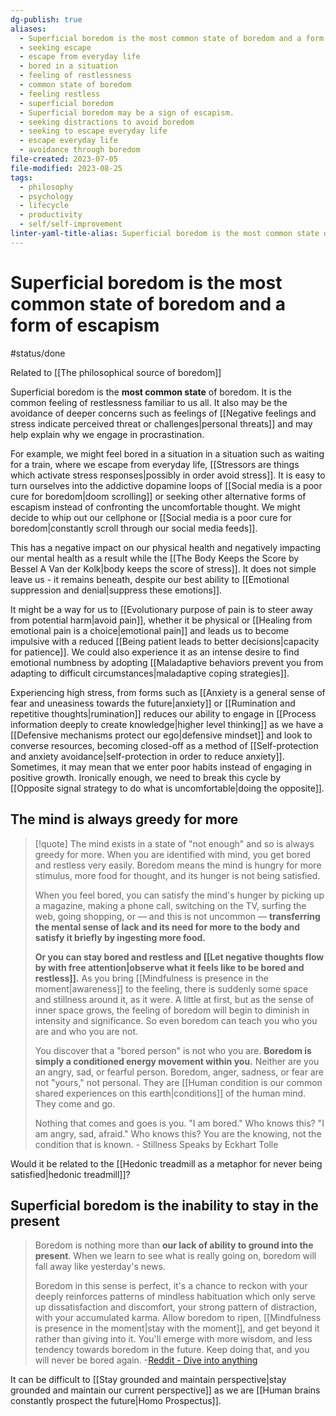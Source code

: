 ```yaml
---
dg-publish: true
aliases:
  - Superficial boredom is the most common state of boredom and a form of escapism
  - seeking escape
  - escape from everyday life
  - bored in a situation
  - feeling of restlessness
  - common state of boredom
  - feeling restless
  - superficial boredom
  - Superficial boredom may be a sign of escapism.
  - seeking distractions to avoid boredom
  - seeking to escape everyday life
  - escape everyday life
  - avoidance through boredom
file-created: 2023-07-05
file-modified: 2023-08-25
tags:
  - philosophy
  - psychology
  - lifecycle
  - productivity
  - self/self-improvement
linter-yaml-title-alias: Superficial boredom is the most common state of boredom and a form of escapism
---
```


# Superficial boredom is the most common state of boredom and a form of escapism

#status/done

Related to [[The philosophical source of boredom]]

Superficial boredom is the **most common state** of boredom. It is the common feeling of restlessness familiar to us all. It also may be the avoidance of deeper concerns such as feelings of [[Negative feelings and stress indicate perceived threat or challenges|personal threats]] and may help explain why we engage in procrastination. 

For example, we might feel bored in a situation in a situation such as waiting for a train, where we escape from everyday life, [[Stressors are things which activate stress responses|possibly in order avoid stress]]. It is easy to turn ourselves into the addictive dopamine loops of [[Social media is a poor cure for boredom|doom scrolling]] or seeking other alternative forms of escapism instead of confronting the uncomfortable thought. We might decide to whip out our cellphone or [[Social media is a poor cure for boredom|constantly scroll through our social media feeds]].

This has a negative impact on our physical health and negatively impacting our mental health as a result while the [[The Body Keeps the Score by Bessel A Van der Kolk|body keeps the score of stress]]. It does not simple leave us - it remains beneath, despite our best ability to [[Emotional suppression and denial|suppress these emotions]].

It might be a way for us to [[Evolutionary purpose of pain is to steer away from potential harm|avoid pain]], whether it be physical or [[Healing from emotional pain is a choice|emotional pain]] and leads us to become impulsive with a reduced [[Being patient leads to better decisions|capacity for patience]]. We could also experience it as an intense desire to find emotional numbness by adopting [[Maladaptive behaviors prevent you from adapting to difficult circumstances|maladaptive coping strategies]].

Experiencing high stress, from forms such as [[Anxiety is a general sense of fear and uneasiness towards the future|anxiety]] or [[Rumination and repetitive thoughts|rumination]] reduces our ability to engage in [[Process information deeply to create knowledge|higher level thinking]] as we have a [[Defensive mechanisms protect our ego|defensive mindset]]  and look to converse resources, becoming closed-off as a method of [[Self-protection and anxiety avoidance|self-protection in order to reduce anxiety]]. Sometimes, it may mean that we enter poor habits instead of engaging in positive growth. Ironically enough, we need to break this cycle by [[Opposite signal strategy to do what is uncomfortable|doing the opposite]].


## The mind is always greedy for more

> [!quote]
> The mind exists in a state of "not enough" and so is always greedy for more. When you are identified with mind, you get bored and restless very easily. Boredom means the mind is hungry for more stimulus, more food for thought, and its hunger is not being satisfied.
>
> When you feel bored, you can satisfy the mind's hunger by picking up a magazine, making a phone call, switching on the TV, surfing the web, going shopping, or — and this is not uncommon — **transferring the mental sense of lack and its need for more to the body and satisfy it briefly by ingesting more food.**
>
> **Or you can stay bored and restless and [[Let negative thoughts flow by with free attention|observe what it feels like to be bored and restless]].** As you bring [[Mindfulness is presence in the moment|awareness]] to the feeling, there is suddenly some space and stillness around it, as it were. A little at first, but as the sense of inner space grows, the feeling of boredom will begin to diminish in intensity and significance. So even boredom can teach you who you are and who you are not.
>
> You discover that a "bored person" is not who you are. **Boredom is simply a conditioned energy movement within you.** Neither are you an angry, sad, or fearful person. Boredom, anger, sadness, or fear are not "yours," not personal. They are [[Human condition is our common shared experiences on this earth|conditions]] of the human mind. They come and go.
>
> Nothing that comes and goes is you. "I am bored." Who knows this? "I am angry, sad, afraid." Who knows this? You are the knowing, not the condition that is known.
>\- Stillness Speaks by Eckhart Tolle

Would it be related to the [[Hedonic treadmill as a metaphor for never being satisfied|hedonic treadmill]]?
## Superficial boredom is the inability to stay in the present

> Boredom is nothing more than **our lack of ability to ground into the present**. When we learn to see what is really going on, boredom will fall away like yesterday's news.
>
> Boredom in this sense is perfect, it's a chance to reckon with your deeply reinforces patterns of mindless habituation which only serve up dissatisfaction and discomfort, your strong pattern of distraction, with your accumulated karma. Allow boredom to ripen, [[Mindfulness is presence in the moment|stay with the moment]], and get beyond it rather than giving into it. You'll emerge with more wisdom, and less tendency towards boredom in the future. Keep doing that, and you will never be bored again.
> \-[Reddit - Dive into anything](https://www.reddit.com/r/Meditation/comments/28fzv4/is_boredom_just_a_concept_that_the_mind_has/ciaorp3/)

It can be difficult to [[Stay grounded and maintain perspective|stay grounded and maintain our current perspective]] as we are [[Human brains constantly prospect the future|Homo Prospectus]].
